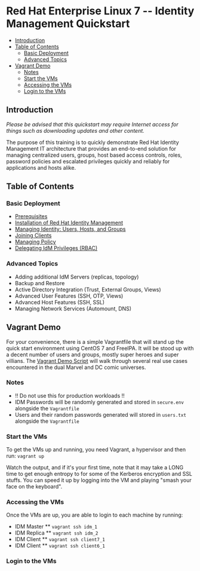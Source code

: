 ﻿# Red Hat Enterprise Linux 7 -- Identity Management Quickstart

<!-- MarkdownTOC depth=4 autolink=true bracket=round -->

- [Introduction](#introduction)
- [Table of Contents](#table-of-contents)
  - [Basic Deployment](#basic-deployment)
  - [Advanced Topics](#advanced-topics)
- [Vagrant Demo](#vagrant-demo)
  - [Notes](#notes)
  - [Start the VMs](#start-the-vms)
  - [Accessing the VMs](#accessing-the-vms)
  - [Login to the VMs](#login-to-the-vms)

<!-- /MarkdownTOC -->

## Introduction

_Please be advised that this quickstart may require Internet access for things
such as downloading updates and other content._

The purpose of this training is to quickly demonstrate Red Hat Identity Management
IT architecture that provides an end-to-end solution for managing centralized users,
groups, host based access controls, roles, password policies and escalated privileges
quickly and reliably for applications and hosts alike.

## Table of Contents
### Basic Deployment
* [Prerequisites](sections/00-prerequisites.md)
* [Installation of Red Hat Identity Management](sections/01-installation.md)
* [Managing Identity: Users, Hosts, and Groups](sections/02-managing-identity.md)
* [Joining Clients](sections/03-joining-clients.md)
* [Managing Policy](sections/04-managing-policy.md)
* [Delegating IdM Privileges (RBAC)](sections/05-role-based-access)

### Advanced Topics
* Adding additional IdM Servers (replicas, topology)
* Backup and Restore
* Active Directory Integration (Trust, External Groups, Views)
* Advanced User Features (SSH, OTP, Views)
* Advanced Host Features (SSH, SSL)
* Managing Network Services (Automount, DNS)

## Vagrant Demo
For your convenience, there is a simple Vagrantfile that will stand up the
quick start environment using CentOS 7 and FreeIPA.  It will be stood up with
a decent number of users and groups, mostly super heroes and super villians.
The [Vagrant Demo Script](vagrant-demo/README.md) will walk through several
real use cases encountered in the dual Marvel and DC comic universes.

### Notes
* !! Do not use this for production workloads !!
* IDM Passwords will be randomly generated and stored in ```secure.env``` alongside the ```Vagrantfile```
* Users and their random passwords generated will stored in ```users.txt``` alongside the ```Vagrantfile```

### Start the VMs
To get the VMs up and running, you need Vagrant, a hypervisor and then run:
```vagrant up```

Watch the output, and if it's your first time, note that it may take a LONG time
to get enough entropy to for some of the Kerberos encryption and SSL stuffs.  You
can speed it up by logging into the VM and playing "smash your face on the keyboard".

### Accessing the VMs
Once the VMs are up, you are able to login to each machine by running:
* IDM Master
** ```vagrant ssh idm_1```
* IDM Replica
** ```vagrant ssh idm_2```
* IDM Client
** ```vagrant ssh client7_1```
* IDM Client
** ```vagrant ssh client6_1```


### Login to the VMs
